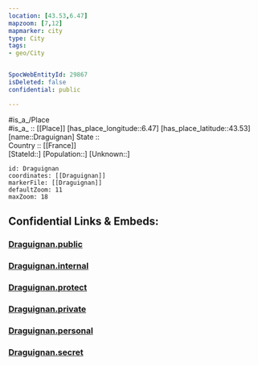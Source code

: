 ```yaml
---
location: [43.53,6.47] 
mapzoom: [7,12] 
mapmarker: city 
type: City
tags:
- geo/City


SpocWebEntityId: 29867
isDeleted: false
confidential: public

---
```

#is_a_/Place  
#is_a_ :: [[Place]] 
[has_place_longitude::6.47] 
[has_place_latitude::43.53] 
[name::Draguignan] 
State ::  
Country :: [[France]]  
[StateId::] 
[Population::] 
[Unknown::] 


```leaflet
id: Draguignan
coordinates: [[Draguignan]] 
markerFile: [[Draguignan]] 
defaultZoom: 11 
maxZoom: 18
```


## Confidential Links & Embeds: 

### [Draguignan.public](/_public/\Earth\Continent\Europe\Europe~West\France\regions~France\Provence-Alpes-Côte_d'Azur\departments~Provence\Var\communes~Var\Draguignan\cities~DraguignanDraguignan.public.md) 

### [Draguignan.internal](/_internal/\Earth\Continent\Europe\Europe~West\France\regions~France\Provence-Alpes-Côte_d'Azur\departments~Provence\Var\communes~Var\Draguignan\cities~DraguignanDraguignan.internal.md) 

### [Draguignan.protect](/_protect/\Earth\Continent\Europe\Europe~West\France\regions~France\Provence-Alpes-Côte_d'Azur\departments~Provence\Var\communes~Var\Draguignan\cities~DraguignanDraguignan.protect.md) 

### [Draguignan.private](/_private/\Earth\Continent\Europe\Europe~West\France\regions~France\Provence-Alpes-Côte_d'Azur\departments~Provence\Var\communes~Var\Draguignan\cities~DraguignanDraguignan.private.md) 

### [Draguignan.personal](/_personal/\Earth\Continent\Europe\Europe~West\France\regions~France\Provence-Alpes-Côte_d'Azur\departments~Provence\Var\communes~Var\Draguignan\cities~DraguignanDraguignan.personal.md) 

### [Draguignan.secret](/_secret/\Earth\Continent\Europe\Europe~West\France\regions~France\Provence-Alpes-Côte_d'Azur\departments~Provence\Var\communes~Var\Draguignan\cities~DraguignanDraguignan.secret.md)

